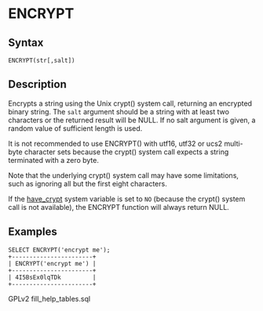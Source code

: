 # ENCRYPT

## Syntax

```
ENCRYPT(str[,salt])
```

## Description

Encrypts a string using the Unix crypt() system call, returning an encrypted binary string. The `salt` argument should be a string with at least two characters or the returned result will be NULL. If no salt argument is given, a random value of sufficient length is used.

It is not recommended to use ENCRYPT() with utf16, utf32 or ucs2 multi-byte character sets because the crypt() system call expects a string terminated with a zero byte.

Note that the underlying crypt() system call may have some limitations, such as ignoring all but the first eight characters.

If the [have\_crypt](../../../../ha-and-performance/optimization-and-tuning/system-variables/server-system-variables.md#have_crypt) system variable is set to `NO` (because the crypt() system call is not available), the ENCRYPT function will always return NULL.

## Examples

```
SELECT ENCRYPT('encrypt me');
+-----------------------+
| ENCRYPT('encrypt me') |
+-----------------------+
| 4I5BsEx0lqTDk         |
+-----------------------+
```

GPLv2 fill\_help\_tables.sql
